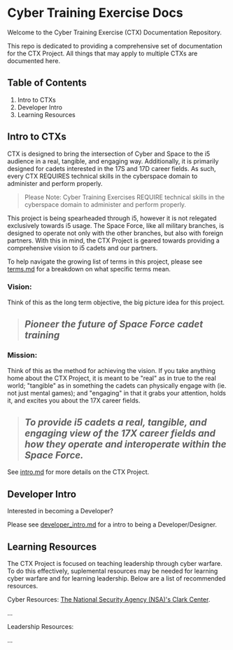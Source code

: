# Cyber Training Exercise Docs

Welcome to the Cyber Training Exercise (CTX) Documentation Repository.

This repo is dedicated to providing a comprehensive set of documentation for the CTX Project. All things that may apply to multiple CTXs are documented here.

## Table of Contents

1. Intro to CTXs
1. Developer Intro
1. Learning Resources

## Intro to CTXs

CTX is designed to bring the intersection of Cyber and Space to the i5 audience in a real, tangible, and engaging way. Additionally, it is primarily designed for cadets interested in the 17S and 17D career fields. As such, every CTX REQUIRES technical skills in the cyberspace domain to administer and perform properly.

> Please Note: Cyber Training Exercises REQUIRE technical skills in the cyberspace domain to administer and perform properly.

This project is being spearheaded through i5, however it is not relegated exclusively towards i5 usage. The Space Force, like all military branches, is designed to operate not only with the other branches, but also with foreign partners. With this in mind, the CTX Project is geared towards providing a comprehensive vision to i5 cadets and our partners.

To help navigate the growing list of terms in this project, please see [terms.md](terms.md) for a breakdown on what specific terms mean.

### Vision:

Think of this as the long term objective, the big picture idea for this project.


> ## *Pioneer the future of Space Force cadet training*


### Mission:

Think of this as the method for achieving the vision. If you take anything home about the CTX Project, it is meant to be "real" as in true to the real world; "tangible" as in something the cadets can physically engage with (ie. not just mental games); and "engaging" in that it grabs your attention, holds it, and excites you about the 17X career fields.


> ## *To provide i5 cadets a real, tangible, and engaging view of the 17X career fields and how they operate and interoperate within the Space Force.*


See [intro.md](intro.md) for more details on the CTX Project.

## Developer Intro

Interested in becoming a Developer?

Please see [developer_intro.md](developer_intro.md) for a intro to being a Developer/Designer.

## Learning Resources

The CTX Project is focused on teaching leadership through cyber warfare. To do this effectively, suplemental resources may be needed for learning cyber warfare and for learning leadership. Below are a list of recommended resources.

Cyber Resources:
[The National Security Agency (NSA)'s Clark Center](https://clark.center/home).

...

Leadership Resources:

...
